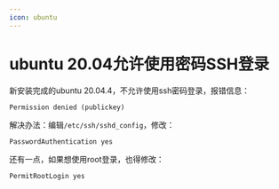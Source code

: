 ```yaml
---
icon: ubuntu
---
```


# ubuntu 20.04允许使用密码SSH登录

新安装完成的ubuntu 20.04.4，不允许使用ssh密码登录，报错信息：

````
Permission denied (publickey)
````

解决办法：编辑`/etc/ssh/sshd_config`，修改：

````
PasswordAuthentication yes
````

还有一点，如果想使用root登录，也得修改：

````
PermitRootLogin yes
````

